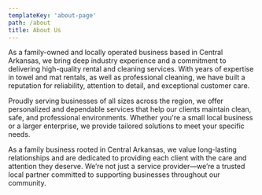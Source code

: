 ```yaml
---
templateKey: 'about-page'
path: /about
title: About Us
---
```



As a family-owned and locally operated business based in Central Arkansas, we bring deep industry experience and a commitment to delivering high-quality rental and cleaning services. With years of expertise in towel and mat rentals, as well as professional cleaning, we have built a reputation for reliability, attention to detail, and exceptional customer care.

Proudly serving businesses of all sizes across the region, we offer personalized and dependable services that help our clients maintain clean, safe, and professional environments. Whether you're a small local business or a larger enterprise, we provide tailored solutions to meet your specific needs.

As a family business rooted in Central Arkansas, we value long-lasting relationships and are dedicated to providing each client with the care and attention they deserve. We’re not just a service provider—we’re a trusted local partner committed to supporting businesses throughout our community.
